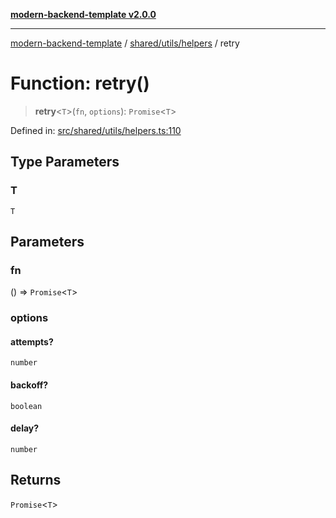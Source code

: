 [**modern-backend-template v2.0.0**](../../../../README.md)

***

[modern-backend-template](../../../../modules.md) / [shared/utils/helpers](../README.md) / retry

# Function: retry()

> **retry**\<`T`\>(`fn`, `options`): `Promise`\<`T`\>

Defined in: [src/shared/utils/helpers.ts:110](https://github.com/maemreyo/saas-4cus-nodejs/blob/2a5b3f3aa11335dfa561e80e1feabb8e6084261e/src/shared/utils/helpers.ts#L110)

## Type Parameters

### T

`T`

## Parameters

### fn

() => `Promise`\<`T`\>

### options

#### attempts?

`number`

#### backoff?

`boolean`

#### delay?

`number`

## Returns

`Promise`\<`T`\>

